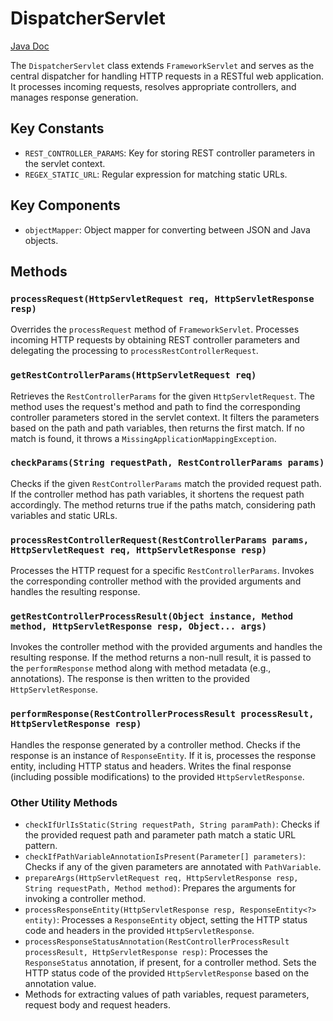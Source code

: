 # DispatcherServlet

[Java Doc](https://yevgendemotestorganization.github.io/bring-web-javadoc/com/bobocode/bring/web/servlet/DispatcherServlet.html)

The `DispatcherServlet` class extends `FrameworkServlet` and serves as the central dispatcher for handling HTTP requests in a RESTful web application. It processes incoming requests, resolves appropriate controllers, and manages response generation.

## Key Constants

- `REST_CONTROLLER_PARAMS`: Key for storing REST controller parameters in the servlet context.
- `REGEX_STATIC_URL`: Regular expression for matching static URLs.

## Key Components

- `objectMapper`: Object mapper for converting between JSON and Java objects.

## Methods

### `processRequest(HttpServletRequest req, HttpServletResponse resp)`

Overrides the `processRequest` method of `FrameworkServlet`. Processes incoming HTTP requests by obtaining REST controller parameters and delegating the processing to `processRestControllerRequest`.

### `getRestControllerParams(HttpServletRequest req)`

Retrieves the `RestControllerParams` for the given `HttpServletRequest`. The method uses the request's method and path to find the corresponding controller parameters stored in the servlet context. It filters the parameters based on the path and path variables, then returns the first match. If no match is found, it throws a `MissingApplicationMappingException`.

### `checkParams(String requestPath, RestControllerParams params)`

Checks if the given `RestControllerParams` match the provided request path. If the controller method has path variables, it shortens the request path accordingly. The method returns true if the paths match, considering path variables and static URLs.

### `processRestControllerRequest(RestControllerParams params, HttpServletRequest req, HttpServletResponse resp)`

Processes the HTTP request for a specific `RestControllerParams`. Invokes the corresponding controller method with the provided arguments and handles the resulting response.

### `getRestControllerProcessResult(Object instance, Method method, HttpServletResponse resp, Object... args)`

Invokes the controller method with the provided arguments and handles the resulting response. If the method returns a non-null result, it is passed to the `performResponse` method along with method metadata (e.g., annotations). The response is then written to the provided `HttpServletResponse`.

### `performResponse(RestControllerProcessResult processResult, HttpServletResponse resp)`

Handles the response generated by a controller method. Checks if the response is an instance of `ResponseEntity`. If it is, processes the response entity, including HTTP status and headers. Writes the final response (including possible modifications) to the provided `HttpServletResponse`.

### Other Utility Methods

- `checkIfUrlIsStatic(String requestPath, String paramPath)`: Checks if the provided request path and parameter path match a static URL pattern.
- `checkIfPathVariableAnnotationIsPresent(Parameter[] parameters)`: Checks if any of the given parameters are annotated with `PathVariable`.
- `prepareArgs(HttpServletRequest req, HttpServletResponse resp, String requestPath, Method method)`: Prepares the arguments for invoking a controller method.
- `processResponseEntity(HttpServletResponse resp, ResponseEntity<?> entity)`: Processes a `ResponseEntity` object, setting the HTTP status code and headers in the provided `HttpServletResponse`.
- `processResponseStatusAnnotation(RestControllerProcessResult processResult, HttpServletResponse resp)`: Processes the `ResponseStatus` annotation, if present, for a controller method. Sets the HTTP status code of the provided `HttpServletResponse` based on the annotation value.
- Methods for extracting values of path variables, request parameters, request body and request headers.


